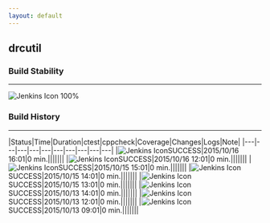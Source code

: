 ```yaml
---
layout: default
---
```

## drcutil
### Build Stability
___
![Jenkins Icon](http://jenkinshrg.github.io/images/48x48/health-80plus.png)
100%
  
### Build History
___
|Status|Time|Duration|<span class='badge'>ctest</span>|<span class='badge'>cppcheck</span>|Coverage|Changes|Logs|Note|
|---|---|---|---|---|---|---|---|---|---|
|![Jenkins Icon](http://jenkinshrg.github.io/images/24x24/blue.png)SUCCESS|2015/10/16 16:01|0 min.|||||||
|![Jenkins Icon](http://jenkinshrg.github.io/images/24x24/blue.png)SUCCESS|2015/10/16 12:01|0 min.|||||||
|![Jenkins Icon](http://jenkinshrg.github.io/images/24x24/blue.png)SUCCESS|2015/10/15 15:01|0 min.|||||||
|![Jenkins Icon](http://jenkinshrg.github.io/images/24x24/blue.png)SUCCESS|2015/10/15 14:01|0 min.|||||||
|![Jenkins Icon](http://jenkinshrg.github.io/images/24x24/blue.png)SUCCESS|2015/10/15 13:01|0 min.|||||||
|![Jenkins Icon](http://jenkinshrg.github.io/images/24x24/blue.png)SUCCESS|2015/10/13 14:01|0 min.|||||||
|![Jenkins Icon](http://jenkinshrg.github.io/images/24x24/blue.png)SUCCESS|2015/10/13 12:01|0 min.|||||||
|![Jenkins Icon](http://jenkinshrg.github.io/images/24x24/blue.png)SUCCESS|2015/10/13 09:01|0 min.|||||||
